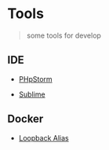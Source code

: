 # Tools
> some tools for develop

## IDE

  - [PHpStorm](https://github.com/hhxsv5/dev-tool/blob/master/phpstorm.md)

  - [Sublime](https://github.com/hhxsv5/dev-tool/blob/master/sublime.md)
  
## Docker

  - [Loopback Alias](https://github.com/hhxsv5/dev-tool/blob/master/LoopbackAlias(Mac%E4%B8%8B%E4%B8%BA%E6%9C%AC%E5%9C%B0%E5%9B%9E%E7%8E%AF%E5%9C%B0%E5%9D%80%E6%B7%BB%E5%8A%A0%E5%88%AB%E5%90%8D)/README.md)
